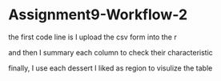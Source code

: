 # Assignment9-Workflow-2 

the first code line is I upload the csv form into the r

and then I summary each column to check their characteristic 

finally, I use each dessert I liked as region to visulize the table
